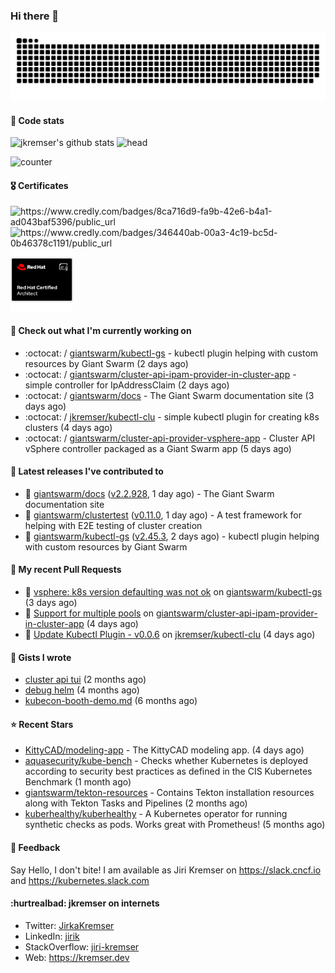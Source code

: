 ### Hi there 👋

<picture>
  <source media="(prefers-color-scheme: dark)" srcset="github-snake-dark.svg" />
  <source media="(prefers-color-scheme: light)" srcset="github-snake.svg" />
  <img alt="github-snake" src="github-snake.svg" />
</picture>

#### 📱 Code stats

![jkremser's github stats](https://github-readme-stats.vercel.app/api?username=jkremser&count_private=true&show_icons=true&hide_border=false&theme=tokyonight&title_color=5bcdec&bg_color=0d1117&border_radius=false) ![head](https://user-images.githubusercontent.com/535866/175570014-71166aaa-95f7-4a4f-869c-93a16481de4e.jpeg)



![counter](https://komarev.com/ghpvc/?username=jkremser&color=5bcdec&style=for-the-badge)

#### 🎖 Certificates
<p align="left">
    <a style="text-decoration: none !important;" href="https://www.credly.com/badges/8ca716d9-fa9b-42e6-b4a1-ad043baf5396/public_url">
        <img src="https://training.linuxfoundation.org/wp-content/uploads/2022/11/CKA.png" alt="https://www.credly.com/badges/8ca716d9-fa9b-42e6-b4a1-ad043baf5396/public_url" width="110" height="110"/>
    </a>
    <a style="text-decoration: none !important;" href="https://www.credly.com/badges/346440ab-00a3-4c19-bc5d-0b46378c1191/public_url">
        <img src="https://training.linuxfoundation.org/wp-content/uploads/2022/11/CKS.png" alt="https://www.credly.com/badges/346440ab-00a3-4c19-bc5d-0b46378c1191/public_url" width="110" height="110"/>
    </a>
    <a style="text-decoration: none !important;" href="https://rhtapps.redhat.com/verify/?certId=120-194-022">
        <img src="./rhca.png" alt="https://rhtapps.redhat.com/verify/?certId=120-194-022" width="100" height="100"/>
    </a>
</p>

#### 👷 Check out what I'm currently working on

- :octocat: / [giantswarm/kubectl-gs](https://github.com/giantswarm/kubectl-gs) - kubectl plugin helping with custom resources by Giant Swarm (2 days ago)
- :octocat: / [giantswarm/cluster-api-ipam-provider-in-cluster-app](https://github.com/giantswarm/cluster-api-ipam-provider-in-cluster-app) - simple controller for IpAddressClaim (2 days ago)
- :octocat: / [giantswarm/docs](https://github.com/giantswarm/docs) - The Giant Swarm documentation site (3 days ago)
- :octocat: / [jkremser/kubectl-clu](https://github.com/jkremser/kubectl-clu) - simple kubectl plugin for creating k8s clusters (4 days ago)
- :octocat: / [giantswarm/cluster-api-provider-vsphere-app](https://github.com/giantswarm/cluster-api-provider-vsphere-app) - Cluster API vSphere controller packaged as a Giant Swarm app (5 days ago)

#### 🔭 Latest releases I've contributed to

- 🎉 [giantswarm/docs](https://github.com/giantswarm/docs) ([v2.2.928](https://github.com/giantswarm/docs/releases/tag/v2.2.928), 1 day ago) - The Giant Swarm documentation site
- 🎉 [giantswarm/clustertest](https://github.com/giantswarm/clustertest) ([v0.11.0](https://github.com/giantswarm/clustertest/releases/tag/v0.11.0), 1 day ago) - A test framework for helping with E2E testing of cluster creation
- 🎉 [giantswarm/kubectl-gs](https://github.com/giantswarm/kubectl-gs) ([v2.45.3](https://github.com/giantswarm/kubectl-gs/releases/tag/v2.45.3), 2 days ago) - kubectl plugin helping with custom resources by Giant Swarm

#### 🔨 My recent Pull Requests

- 💪 [vsphere: k8s version defaulting was not ok](https://github.com/giantswarm/kubectl-gs/pull/1154) on [giantswarm/kubectl-gs](https://github.com/giantswarm/kubectl-gs) (3 days ago)
- 💪 [Support for multiple pools](https://github.com/giantswarm/cluster-api-ipam-provider-in-cluster-app/pull/35) on [giantswarm/cluster-api-ipam-provider-in-cluster-app](https://github.com/giantswarm/cluster-api-ipam-provider-in-cluster-app) (4 days ago)
- 💪 [Update Kubectl Plugin - v0.0.6](https://github.com/jkremser/kubectl-clu/pull/9) on [jkremser/kubectl-clu](https://github.com/jkremser/kubectl-clu) (4 days ago)

#### 📓 Gists I wrote

- [cluster api tui](https://gist.github.com/176c5bae04a9db8feea0f72217e8eff5) (2 months ago)
- [debug helm](https://gist.github.com/40bc6009eefdea63b57854becf8409a5) (4 months ago)
- [kubecon-booth-demo.md](https://gist.github.com/8ec12c94e4ff2fc8aa0ee0754363a035) (6 months ago)

#### ⭐ Recent Stars

- [KittyCAD/modeling-app](https://github.com/KittyCAD/modeling-app) - The KittyCAD modeling app. (4 days ago)
- [aquasecurity/kube-bench](https://github.com/aquasecurity/kube-bench) - Checks whether Kubernetes is deployed according to security best practices as defined in the CIS Kubernetes Benchmark (1 month ago)
- [giantswarm/tekton-resources](https://github.com/giantswarm/tekton-resources) - Contains Tekton installation resources along with Tekton Tasks and Pipelines (2 months ago)
- [kuberhealthy/kuberhealthy](https://github.com/kuberhealthy/kuberhealthy) - A Kubernetes operator for running synthetic checks as pods. Works great with Prometheus! (5 months ago)

#### 💬 Feedback

Say Hello, I don't bite! I am available as Jiri Kremser on https://slack.cncf.io and https://kubernetes.slack.com


#### :hurtrealbad: jkremser on internets

- Twitter: <a href="https://twitter.com/JirkaKremser">JirkaKremser</a>
- LinkedIn: <a href="https://www.linkedin.com/in/jirik/">jirik</a>
- StackOverflow: <a href="https://stackoverflow.com/users/1594980/jiri-kremser">jiri-kremser</a>
- Web: https://kremser.dev